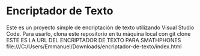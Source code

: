 # Encriptador de Texto

Este es un proyecto simple de encriptación de texto utilizando Visual Studio Code. Para usarlo, clona este repositorio en tu máquina local con git clone 
ESTE ES LA URL DEL ENCRIPTADOR DE TEXTO PARA SMATHPHONES
file:///C:/Users/Emmanuel/Downloads/encriptador-de-texto/index.html
